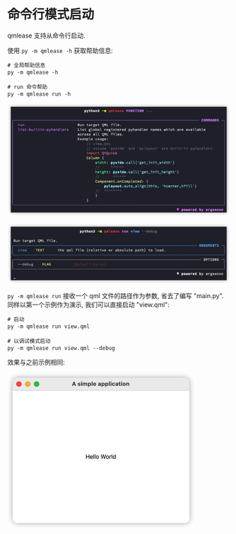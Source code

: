 # 命令行模式启动

qmlease 支持从命令行启动.

使用 `py -m qmlease -h` 获取帮助信息:

```shell
# 全局帮助信息
py -m qmlease -h

# run 命令帮助
py -m qmlease run -h
```

![](../images/20221219164548.png)

![](../images/20221219164740.png)

`py -m qmlease run` 接收一个 qml 文件的路径作为参数, 省去了编写 "main.py". 同样以第一个示例作为演示, 我们可以直接启动 "view.qml":

```shell
# 启动
py -m qmlease run view.qml

# 以调试模式启动
py -m qmlease run view.qml --debug
```

效果与之前示例相同:

![](../images/20221219160315.png)
